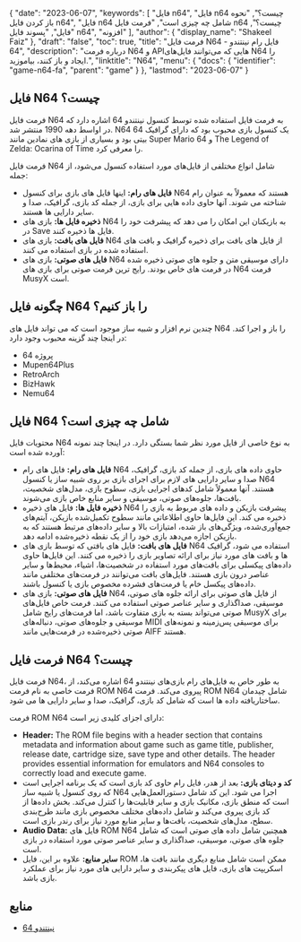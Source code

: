 {
  "date": "2023-06-07",
  "keywords": [
"فایل n64",
"فایل n64 چیست؟",
"نحوه باز کردن فایل n64",
"فایل n64 شامل چه چیزی است",
"فرمت فایل n64 چیست؟",
"فایل",
"پسوند فایل n64",
"افزونه"
],
  "author": {
    "display_name": "Shakeel Faiz"
},
  "draft": "false",
  "toc": true,
  "title": "فرمت فایل N64 - فایل رام نینتندو 64",
  "description": "درباره فرمت N64 و APIهایی که می‌توانند فایل‌های N64 را ایجاد و باز کنند، بیاموزید.",
  "linktitle": "N64",
  "menu": {
    "docs": {
      "identifier": "game-n64-fa",
      "parent": "game"
}
},
  "lastmod": "2023-06-07"
}

## فایل N64 چیست؟

فرمت فایل N64 به فرمت فایل استفاده شده توسط کنسول نینتندو 64 اشاره دارد که در اواسط دهه 1990 منتشر شد. N64 یک کنسول بازی محبوب بود که دارای گرافیک 64 بیتی بود و بسیاری از بازی های نمادین مانند Super Mario 64 و The Legend of Zelda: Ocarina of Time را معرفی کرد.

فرمت فایل N64 شامل انواع مختلفی از فایل‌های مورد استفاده کنسول می‌شود، از جمله:

- **فایل های رام:** اینها فایل های بازی برای کنسول N64 هستند که معمولاً به عنوان رام شناخته می شوند. آنها حاوی داده هایی برای بازی، از جمله کد بازی، گرافیک، صدا و سایر دارایی ها هستند.
- **ذخیره فایل ها:** بازی های N64 به بازیکنان این امکان را می دهد که پیشرفت خود را در Save فایل ها ذخیره کنند.
- **فایل های بافت:** بازی های N64 از فایل های بافت برای ذخیره گرافیک و بافت های استفاده شده در بازی استفاده می کنند.
- **فایل های صوتی:** بازی های N64 دارای موسیقی متن و جلوه های صوتی ذخیره شده در فرمت های خاص بودند. رایج ترین فرمت صوتی برای بازی های N64 فرمت MusyX است.

## چگونه فایل N64 را باز کنیم؟

چندین نرم افزار و شبیه ساز موجود است که می تواند فایل های N64 را باز و اجرا کند. در اینجا چند گزینه محبوب وجود دارد:

- پروژه 64
- Mupen64Plus
- RetroArch
- BizHawk
- Nemu64

## فایل N64 شامل چه چیزی است؟

محتویات فایل N64 به نوع خاصی از فایل مورد نظر شما بستگی دارد. در اینجا چند نمونه آورده شده است:

- **فایل های رام:** فایل های رام N64 حاوی داده های بازی، از جمله کد بازی، گرافیک، صدا و سایر دارایی های لازم برای اجرای بازی بر روی شبیه ساز یا کنسول N64 هستند. آنها معمولاً شامل کدهای اجرایی بازی، سطوح بازی، مدل‌های شخصیت، بافت‌ها، جلوه‌های صوتی، موسیقی و سایر منابع خاص بازی می‌شوند.
- **ذخیره فایل ها:** فایل های ذخیره N64 پیشرفت بازیکن و داده های مربوط به بازی را ذخیره می کند. این فایل‌ها حاوی اطلاعاتی مانند سطوح تکمیل‌شده بازیکن، آیتم‌های جمع‌آوری‌شده، ویژگی‌های باز شده، امتیازات بالا و سایر داده‌های مرتبط هستند که به بازیکن اجازه می‌دهد بازی خود را از یک نقطه ذخیره‌شده ادامه دهد.
- **فایل های بافت:** فایل های بافتی که توسط بازی های N64 استفاده می شود، گرافیک ها و بافت های مورد نیاز برای ارائه تصاویر بازی را ذخیره می کنند. این فایل‌ها حاوی داده‌های پیکسلی برای بافت‌های مورد استفاده در شخصیت‌ها، اشیاء، محیط‌ها و سایر عناصر درون بازی هستند. فایل‌های بافت می‌توانند در فرمت‌های مختلفی مانند داده‌های پیکسل خام یا فرمت‌های فشرده مخصوص بازی یا کنسول باشند.
- **فایل های صوتی:** بازی های N64 از فایل های صوتی برای ارائه جلوه های صوتی، موسیقی، صداگذاری و سایر عناصر صوتی استفاده می کنند. فرمت خاص فایل‌های صوتی می‌تواند بسته به بازی متفاوت باشد، اما فرمت‌های رایج شامل MusyX برای موسیقی و جلوه‌های صوتی، دنباله‌های MIDI برای موسیقی پس‌زمینه و نمونه‌های صوتی ذخیره‌شده در فرمت‌هایی مانند AIFF هستند.

## فرمت فایل N64 چیست؟

فرمت فایل N64، به طور خاص به فایل‌های رام بازی‌های نینتندو 64 اشاره می‌کند، از فرمت خاصی به نام فرمت ROM N64 پیروی می‌کند. فرمت ROM N64 شامل چیدمان ساختاریافته داده ها است که شامل کد بازی، گرافیک، صدا و سایر دارایی ها می شود.

فرمت ROM N64 دارای اجزای کلیدی زیر است:

- **Header:** The ROM file begins with a header section that contains metadata and information about game such as game title, publisher, release date, cartridge size, save type and other details. The header provides essential information for emulators and N64 consoles to correctly load and execute game.
- **کد و دیتای بازی:** بعد از هدر، فایل رام حاوی کد بازی است که یک برنامه اجرایی است که روی کنسول یا شبیه ساز N64 اجرا می شود. این کد شامل دستورالعمل‌هایی است که منطق بازی، مکانیک بازی و سایر قابلیت‌ها را کنترل می‌کند. بخش داده‌ها از کد بازی پیروی می‌کند و شامل داده‌های مختلف مخصوص بازی مانند طرح‌بندی سطح، مدل‌های شخصیت، بافت‌ها و سایر منابع مورد نیاز برای رندر بازی است.
- **Audio Data:** فایل های ROM N64 همچنین شامل داده های صوتی است که شامل جلوه های صوتی، موسیقی، صداگذاری و سایر عناصر صوتی مورد استفاده در بازی است.
- **سایر منابع:** علاوه بر این، فایل ROM ممکن است شامل منابع دیگری مانند بافت ها، اسکریپت های بازی، فایل های پیکربندی و سایر دارایی های مورد نیاز برای عملکرد بازی باشد.

## منابع
* [نینتندو 64](https://en.wikipedia.org/wiki/Nintendo_64)


